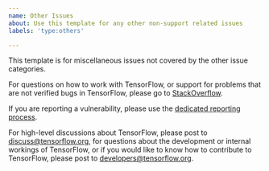 ```yaml
---
name: Other Issues
about: Use this template for any other non-support related issues
labels: 'type:others'

---
```


This template is for miscellaneous issues not covered by the other issue categories.

For questions on how to work with TensorFlow, or support for problems that are not verified bugs in TensorFlow, please go to [StackOverflow](https://stackoverflow.com/questions/tagged/tensorflow).

If you are reporting a vulnerability, please use the [dedicated reporting process](https://github.com/tensorflow/tensorflow/blob/master/SECURITY.md).

For high-level discussions about TensorFlow, please post to discuss@tensorflow.org, for questions about the development or internal workings of TensorFlow, or if you would like to know how to contribute to TensorFlow, please post to developers@tensorflow.org.
